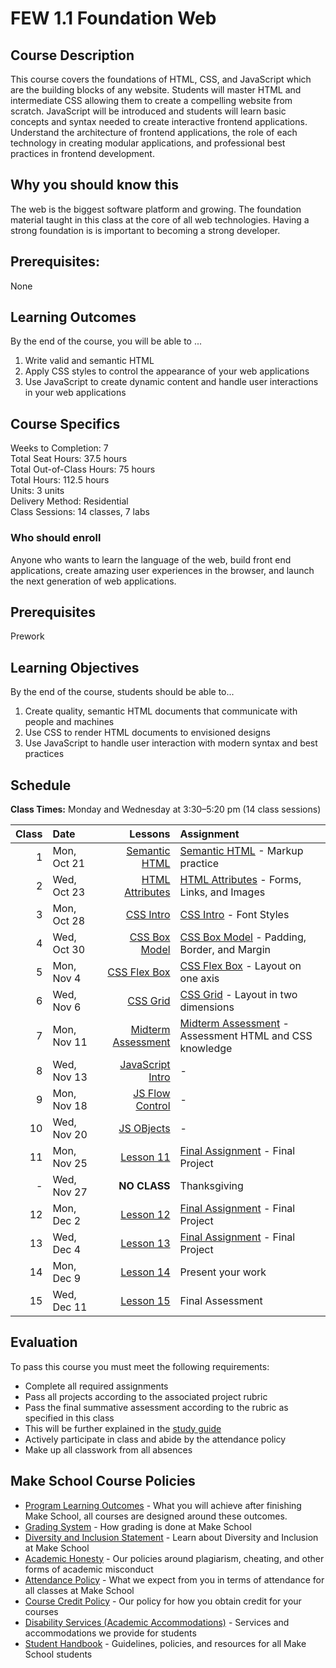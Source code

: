 # FEW 1.1 Foundation Web

## Course Description

This course covers the foundations of HTML, CSS, and JavaScript which are the building blocks of any website. Students will master HTML and intermediate CSS allowing them to create a compelling website from scratch. JavaScript will be introduced and students will learn basic concepts and syntax needed to create interactive frontend applications. Understand the architecture of frontend applications, the role of each technology in creating modular applications, and professional best practices in frontend development.

## Why you should know this

The web is the biggest software platform and growing. The foundation material taught in this class at the core of all web technologies. Having a strong foundation is is important to becoming a strong developer. 

## Prerequisites: 

None

## Learning Outcomes

By the end of the course, you will be able to ...

1. Write valid and semantic HTML
1. Apply CSS styles to control the appearance of your web applications
1. Use JavaScript to create dynamic content and handle user interactions in your web applications

## Course Specifics

Weeks to Completion: 7 <br>
Total Seat Hours: 37.5 hours <br>
Total Out-of-Class Hours: 75 hours <br>
Total Hours: 112.5 hours <br>
Units: 3 units <br>
Delivery Method: Residential <br>
Class Sessions: 14 classes, 7 labs

### Who should enroll

Anyone who wants to learn the language of the web, build front end applications, create amazing user experiences in the browser, and launch the next generation of web applications. 

## Prerequisites

Prework

## Learning Objectives

By the end of the course, students should be able to...
 
1. Create quality, semantic HTML documents that communicate with people and machines
1. Use CSS to render HTML documents to envisioned designs
1. Use JavaScript to handle user interaction with modern syntax and best practices

## Schedule

**Class Times:** Monday and Wednesday at 3:30–5:20 pm (14 class sessions)

| Class | Date | Lessons | Assignment |
|------:|:-----|-------:|:-----------|
| 1 | Mon, Oct 21 | [Semantic HTML](./lessons/lesson-01.md) | [Semantic HTML](./assignments/assignment-01.md) - Markup practice |
| 2 | Wed, Oct 23 | [HTML Attributes](./lessons/lesson-02.md) | [HTML Attributes](./assignments/assignment-02.md) - Forms, Links, and Images |
| 3 | Mon, Oct 28 | [CSS Intro](./lessons/lesson-03.md) | [CSS Intro](./assignments/assignment-03.md) - Font Styles |
| 4 | Wed, Oct 30 | [CSS Box Model](./lessons/lesson-04.md) | [CSS Box Model](./assignments/assignment-04.md) - Padding, Border, and Margin |
| 5 | Mon, Nov 4 | [CSS Flex Box](./lessons/lesson-05.md) | [CSS Flex Box](./assignments/assignment-05.md) - Layout on one axis |
| 6 | Wed, Nov 6 | [CSS Grid](./lessons/lesson-06.md) | [CSS Grid](./assignments/assignment-06.md) - Layout in two dimensions |
| 7 | Mon, Nov 11 | [Midterm Assessment](./lessons/lesson-07.md) | [Midterm Assessment](./assignments/assignment-07.md) - Assessment HTML and CSS knowledge |
| 8 | Wed, Nov 13 | [JavaScript Intro](./lessons/lesson-08.md) | - |
| 9 | Mon, Nov 18 | [JS Flow Control](./lessons/lesson-09.md) | - |
| 10 | Wed, Nov 20 | [JS OBjects](./lessons/lesson-10.md) | - |
| 11 | Mon, Nov 25 | [Lesson 11](./lessons/lesson-11.md) | [Final Assignment](./assignments/assignment-08.md) - Final Project |
| - | Wed, Nov 27 | **NO CLASS** | Thanksgiving |
| 12 | Mon, Dec 2 | [Lesson 12](./lessons/lesson-12.md) | [Final Assignment](./assignments/assignment-08.md) - Final Project |
| 13 | Wed, Dec 4 | [Lesson 13](./lessons/lesson-13.md) | [Final Assignment](./assignments/assignment-08.md) - Final Project |
| 14 | Mon, Dec 9 | [Lesson 14](./lessons/lesson-14.md) | Present your work |
| 15 | Wed, Dec 11 | [Lesson 15](./lessons/lesson-15.md) | Final Assessment |

## Evaluation

To pass this course you must meet the following requirements:

- Complete all required assignments 
- Pass all projects according to the associated project rubric
- Pass the final summative assessment according to the rubric as specified in this class
 - This will be further explained in the [study guide](ADD_STUDY_GUIDE_LNK)
- Actively participate in class and abide by the attendance policy
- Make up all classwork from all absences

## Make School Course Policies

- [Program Learning Outcomes](https://make.sc/program-learning-outcomes) - What you will achieve after finishing Make School, all courses are designed around these outcomes.
- [Grading System](https://make.sc/grading-system) - How grading is done at Make School
- [Diversity and Inclusion Statement](https://make.sc/diversity-and-inclusion-statement) - Learn about Diversity and Inclusion at Make School
- [Academic Honesty](https://make.sc/academic-honesty-policy) - Our policies around plagiarism, cheating, and other forms of academic misconduct 
- [Attendance Policy](https://make.sc/attendance-policy) - What we expect from you in terms of attendance for all classes at Make School
- [Course Credit Policy](https://make.sc/course-credit-policy) - Our policy for how you obtain credit for your courses
- [Disability Services (Academic Accommodations)](https://make.sc/disability-services) - Services and accommodations we provide for students
- [Student Handbook](https://make.sc/student-handbook) - Guidelines, policies, and resources for all Make School students

